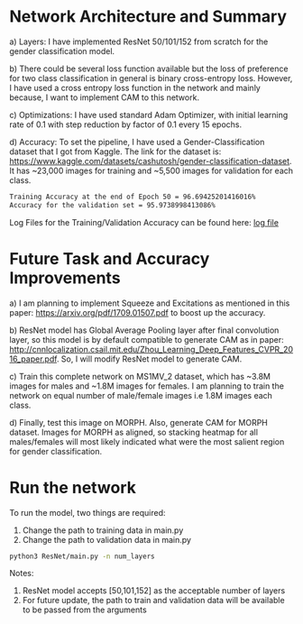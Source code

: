 # Network Architecture and Summary

a) Layers: I have implemented ResNet 50/101/152 from scratch for the gender classification model. 

b) There could be several loss function available but the loss of preference for two class classification in general is binary cross-entropy loss. However, I have used a cross entropy loss function in the network and mainly because, I want to implement CAM to this network.

c) Optimizations: I have used standard Adam Optimizer, with initial learning rate of 0.1 with step reduction by factor of 0.1 every 15 epochs. 

d) Accuracy: To set the pipeline, I have used a Gender-Classification dataset that I got from Kaggle. The link for the dataset is: https://www.kaggle.com/datasets/cashutosh/gender-classification-dataset. It has ~23,000 images for training and ~5,500 images for validation for each class. 

~~~bash
Training Accuracy at the end of Epoch 50 = 96.69425201416016%
Accuracy for the validation set = 95.9738998413086%
~~~
Log Files for the Training/Validation Accuracy can be found here: [log file](https://github.com/Czajka-Teaching/semester-project-abhatta1234/blob/main/ResNet/gender_classification_resnet.o337624)
# Future Task and Accuracy Improvements

a) I am planning to implement Squeeze and Excitations as mentioned in this paper: https://arxiv.org/pdf/1709.01507.pdf to boost up the accuracy.

b) ResNet model has Global Average Pooling layer after final convolution layer, so this model is by default compatible to generate CAM as in paper: http://cnnlocalization.csail.mit.edu/Zhou_Learning_Deep_Features_CVPR_2016_paper.pdf. So, I will modify ResNet model to generate CAM.

c) Train this complete network on MS1MV_2 dataset, which has ~3.8M images for males and ~1.8M images for females. I am planning to train the network on equal number of male/female images i.e 1.8M images each class.

d) Finally, test this image on MORPH. Also, generate CAM for MORPH dataset. Images for MORPH as aligned, so stacking heatmap for all males/females will most likely indicated what were the most salient region for gender classification. 



# Run the network

To run the model, two things are required:

1) Change the path to training data in main.py
2) Change the path to validation data in main.py


~~~bash
python3 ResNet/main.py -n num_layers
~~~

Notes:
1) ResNet model accepts [50,101,152] as the acceptable number of layers
2) For future update, the path to train and validation data will be available to be passed from the arguments
